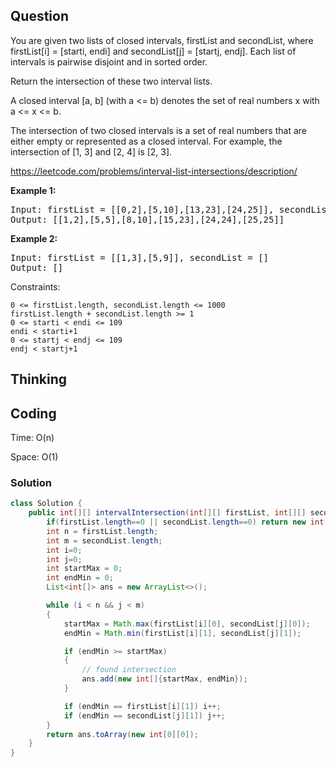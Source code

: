 ## Question
You are given two lists of closed intervals, firstList and secondList, where firstList[i] = [starti, endi] and secondList[j] = [startj, endj]. Each list of intervals is pairwise disjoint and in sorted order.

Return the intersection of these two interval lists.

A closed interval [a, b] (with a <= b) denotes the set of real numbers x with a <= x <= b.

The intersection of two closed intervals is a set of real numbers that are either empty or represented as a closed interval. For example, the intersection of [1, 3] and [2, 4] is [2, 3].

https://leetcode.com/problems/interval-list-intersections/description/

**Example 1:**
<pre>
Input: firstList = [[0,2],[5,10],[13,23],[24,25]], secondList = [[1,5],[8,12],[15,24],[25,26]]
Output: [[1,2],[5,5],[8,10],[15,23],[24,24],[25,25]]
</pre>

**Example 2:**
<pre>
Input: firstList = [[1,3],[5,9]], secondList = []
Output: []
</pre>

Constraints:

    0 <= firstList.length, secondList.length <= 1000
    firstList.length + secondList.length >= 1
    0 <= starti < endi <= 109
    endi < starti+1
    0 <= startj < endj <= 109 
    endj < startj+1




## Thinking

## Coding
Time: O(n)

Space: O(1)

### Solution
```java
class Solution {
    public int[][] intervalIntersection(int[][] firstList, int[][] secondList) {
        if(firstList.length==0 || secondList.length==0) return new int[0][0];
        int n = firstList.length;
        int m = secondList.length;
        int i=0;
        int j=0;
        int startMax = 0;
        int endMin = 0;
        List<int[]> ans = new ArrayList<>();

        while (i < n && j < m)
        {
            startMax = Math.max(firstList[i][0], secondList[j][0]);
            endMin = Math.min(firstList[i][1], secondList[j][1]);

            if (endMin >= startMax)
            {
                // found intersection
                ans.add(new int[]{startMax, endMin});
            }

            if (endMin == firstList[i][1]) i++;
            if (endMin == secondList[j][1]) j++;
        }
        return ans.toArray(new int[0][0]);
    }
}
```
